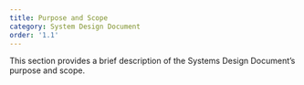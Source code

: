 ```yaml
---
title: Purpose and Scope
category: System Design Document
order: '1.1'
---
```


This section provides a brief description of the Systems Design Document’s purpose and scope.
